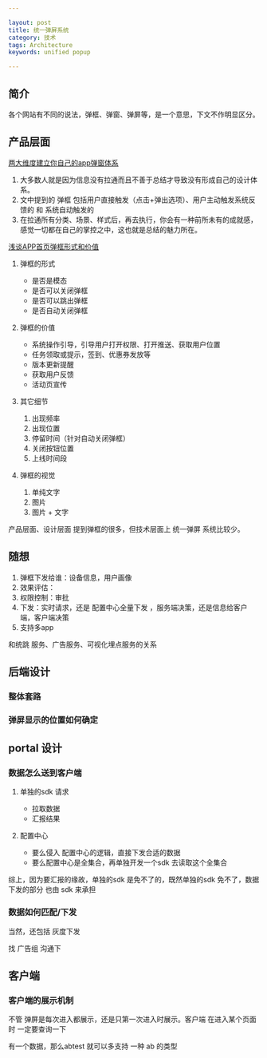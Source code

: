 ```yaml
---

layout: post
title: 统一弹屏系统
category: 技术
tags: Architecture
keywords: unified popup

---
```


## 简介

各个网站有不同的说法，弹框、弹窗、弹屏等，是一个意思，下文不作明显区分。

## 产品层面

[两大维度建立你自己的app弹窗体系](https://www.jianshu.com/p/3f35badaae00)

1. 大多数人就是因为信息没有拉通而且不善于总结才导致没有形成自己的设计体系。
2. 文中提到的 弹框 包括用户直接触发（点击+弹出选项）、用户主动触发系统反馈的 和 系统自动触发的
3. 在拉通所有分类、场景、样式后，再去执行，你会有一种前所未有的成就感，感觉一切都在自己的掌控之中，这也就是总结的魅力所在。


[浅谈APP首页弹框形式和价值](http://www.woshipm.com/pd/638886.html)

1. 弹框的形式

	* 是否是模态
	* 是否可以关闭弹框
	* 是否可以跳出弹框
	* 是否自动关闭弹框

2. 弹框的价值

	* 系统操作引导，引导用户打开权限、打开推送、获取用户位置
	* 任务领取或提示，签到、优惠券发放等
	* 版本更新提醒
	* 获取用户反馈
	* 活动页宣传

3. 其它细节

	1. 出现频率
	2. 出现位置
	3. 停留时间（针对自动关闭弹框）
	4. 关闭按钮位置
	5. 上线时间段

4. 弹框的视觉

	1. 单纯文字
	2. 图片
	3. 图片 + 文字
	

产品层面、设计层面 提到弹框的很多，但技术层面上  统一弹屏 系统比较少。

## 随想

1. 弹框下发给谁：设备信息，用户画像
2. 效果评估：
3. 权限控制：审批
4. 下发：实时请求，还是 配置中心全量下发 ，服务端决策，还是信息给客户端，客户端决策
4. 支持多app

和统跳 服务、广告服务、可视化埋点服务的关系

## 后端设计

### 整体套路

### 弹屏显示的位置如何确定

## portal 设计

### 数据怎么送到客户端

1. 单独的sdk 请求
	
	* 拉取数据
	* 汇报结果
2. 配置中心

	* 要么侵入 配置中心的逻辑，直接下发合适的数据
	* 要么配置中心是全集合，再单独开发一个sdk 去读取这个全集合

综上，因为要汇报的缘故，单独的sdk 是免不了的，既然单独的sdk 免不了，数据下发的部分 也由 sdk 来承担

### 数据如何匹配/下发

当然，还包括 灰度下发

找 广告组 沟通下

## 客户端

### 客户端的展示机制

不管 弹屏是每次进入都展示，还是只第一次进入时展示。客户端 在进入某个页面时 一定要查询一下

有一个数据，那么abtest 就可以多支持 一种 ab 的类型













